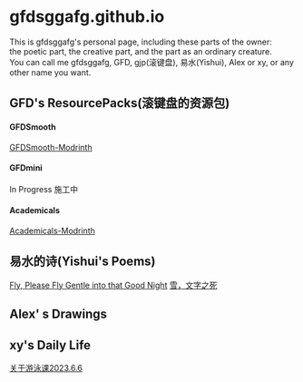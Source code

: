 # gfdsggafg.github.io
This is gfdsggafg's personal page, including these parts of the owner:\
the poetic part, the creative part, and the part as an ordinary creature.\
You can call me gfdsggafg, GFD, gjp(滚键盘), 易水(Yishui), Alex or xy, or any other name you want.
## GFD's ResourcePacks(滚键盘的资源包)
#### GFDSmooth
<a href="https://modrinth.com/resourcepack/gfdsmooth">GFDSmooth-Modrinth</a>
#### GFDmini
In Progress 施工中
#### Academicals
<a href="https://modrinth.com/resourcepack/academicals">Academicals-Modrinth</a>
## 易水的诗(Yishui's Poems)
<a href="poems/that_good_night">Fly, Please Fly Gentle into that Good Night</a>
<a href="poems/the_death_of_the_words">雪，文字之死</a>
## Alex' s Drawings
## xy's Daily Life
<a href="daily/swimming_class">关于游泳课2023.6.6</a>

